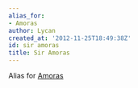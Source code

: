 ```yaml
---
alias_for:
- Amoras
author: Lycan
created_at: '2012-11-25T18:49:38Z'
id: sir amoras
title: Sir Amoras
---
```

Alias for [Amoras]

  [Amoras]: Amoras